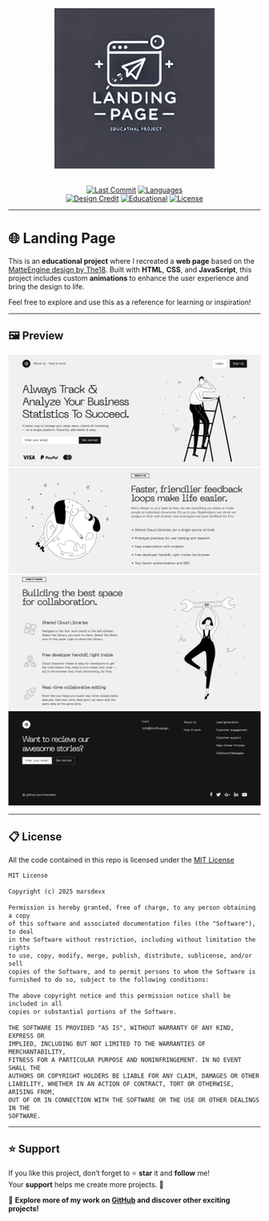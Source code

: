 <div align="center">
  <img src="assets/logo.jpg" width="320px" alt="Landing Page">
</div>

<br>

<div align="center">

  [![Last Commit](https://custom-icon-badges.demolab.com/github/last-commit/marsdevx/landing-page?logoColor=white&labelColor=2C2C2C&label=Last%20Commit&color=8A2BE2&logo=mark-github)](https://github.com/marsdevx/landing-page/commits/main "Last Commit")
  [![Languages](https://custom-icon-badges.demolab.com/static/v1?logoColor=white&labelColor=2C2C2C&label=Languages&message=HTML%20%7C%20CSS%20%7C%20JS&color=D32F2F&logo=file-code)](https://github.com/marsdevx/landing-page "Languages")
  <br>
  [![Design Credit](https://custom-icon-badges.demolab.com/static/v1?logoColor=white&labelColor=2C2C2C&label=Design&message=MatteEngine%20The18&color=748ADB&logo=file-media)](https://the18.design/freebies/matteengine "Design Credit")
  [![Educational](https://custom-icon-badges.demolab.com/static/v1?logoColor=white&labelColor=2C2C2C&label=Purpose&message=Educational&color=F47F42&logo=mortar-board)](https://github.com/marsdevx/landing-page "Educational")
  [![License](https://custom-icon-badges.demolab.com/static/v1?logoColor=white&labelColor=2C2C2C&label=License&message=MIT&color=00C853&logo=law)](https://github.com/marsdevx/landing-page/blob/main/LICENSE "License")

</div>

---

# 🌐 Landing Page

This is an **educational project** where I recreated a **web page** based on the [MatteEngine design by The18](https://the18.design/freebies/matteengine). Built with **HTML**, **CSS**, and **JavaScript**, this project includes custom **animations** to enhance the user experience and bring the design to life.

Feel free to explore and use this as a reference for learning or inspiration!

---

## 🖼️ Preview

<div align="center">
  <img src="assets/preview1.png" alt="Preview">
  <img src="assets/preview2.png" alt="Preview">
  <img src="assets/preview3.png" alt="Preview">
  <img src="assets/preview4.png" alt="Preview">
</div>

---

## 📋 License

All the code contained in this repo is licensed under the [MIT License](LICENSE)

```
MIT License

Copyright (c) 2025 marsdevx

Permission is hereby granted, free of charge, to any person obtaining a copy
of this software and associated documentation files (the "Software"), to deal
in the Software without restriction, including without limitation the rights
to use, copy, modify, merge, publish, distribute, sublicense, and/or sell
copies of the Software, and to permit persons to whom the Software is
furnished to do so, subject to the following conditions:

The above copyright notice and this permission notice shall be included in all
copies or substantial portions of the Software.

THE SOFTWARE IS PROVIDED "AS IS", WITHOUT WARRANTY OF ANY KIND, EXPRESS OR
IMPLIED, INCLUDING BUT NOT LIMITED TO THE WARRANTIES OF MERCHANTABILITY,
FITNESS FOR A PARTICULAR PURPOSE AND NONINFRINGEMENT. IN NO EVENT SHALL THE
AUTHORS OR COPYRIGHT HOLDERS BE LIABLE FOR ANY CLAIM, DAMAGES OR OTHER
LIABILITY, WHETHER IN AN ACTION OF CONTRACT, TORT OR OTHERWISE, ARISING FROM,
OUT OF OR IN CONNECTION WITH THE SOFTWARE OR THE USE OR OTHER DEALINGS IN THE
SOFTWARE.
```
---

## ⭐ Support

If you like this project, don’t forget to ⭐ **star** it and **follow** me!  
Your **support** helps me create more projects. 🚀  

🔗 **Explore more of my work on [GitHub](https://github.com/marsdevx?tab=repositories) and discover other exciting projects!**